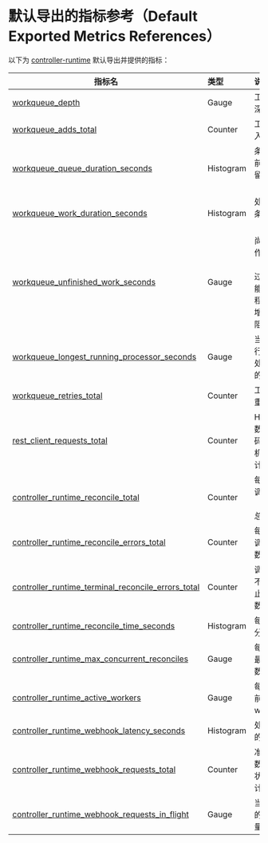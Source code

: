 # 默认导出的指标参考（Default Exported Metrics References）

以下为 [controller-runtime](https://github.com/kubernetes-sigs/controller-runtime) 默认导出并提供的指标：

| 指标名                                                                                                                                                                    | 类型      | 说明                                                                                                                                                                                                                                 |
| ------------------------------------------------------------------------------------------------------------------------------------------------------------------------ | :-------- | :----------------------------------------------------------------------------------------------------------------------------------------------------------------------------------------------------------------------------------- |
| [workqueue_depth](https://github.com/kubernetes-sigs/controller-runtime/blob/v0.16.3/pkg/metrics/workqueue.go#L41)                                                       | Gauge     | 工作队列当前深度。                                                                                                                                                                                                                   |
| [workqueue_adds_total](https://github.com/kubernetes-sigs/controller-runtime/blob/v0.16.3/pkg/metrics/workqueue.go#L47)                                                  | Counter   | 工作队列累计入队次数。                                                                                                                                                                                                               |
| [workqueue_queue_duration_seconds](https://github.com/kubernetes-sigs/controller-runtime/blob/v0.16.3/pkg/metrics/workqueue.go#L53)                                      | Histogram | 条目在被处理前在队列中停留的时长（秒）。                                                                                                                                                                                             |
| [workqueue_work_duration_seconds](https://github.com/kubernetes-sigs/controller-runtime/blob/v0.16.3/pkg/metrics/workqueue.go#L60)                                       | Histogram | 处理一个队列条目所耗时间（秒）。                                                                                                                                                                                                     |
| [workqueue_unfinished_work_seconds](https://github.com/kubernetes-sigs/controller-runtime/blob/v0.16.3/pkg/metrics/workqueue.go#L67)                                     | Gauge     | 尚未完成的工作总时长（秒）。该值过大意味着可能存在阻塞线程；可通过其增长速率推断阻塞线程数。                                                                                                                                           |
| [workqueue_longest_running_processor_seconds](https://github.com/kubernetes-sigs/controller-runtime/blob/v0.16.3/pkg/metrics/workqueue.go#L76)                           | Gauge     | 当前队列中运行时间最长的处理器已运行的秒数。                                                                                                                                                                                         |
| [workqueue_retries_total](https://github.com/kubernetes-sigs/controller-runtime/blob/v0.16.3/pkg/metrics/workqueue.go#L83)                                               | Counter   | 工作队列累计重试次数。                                                                                                                                                                                                               |
| [rest_client_requests_total ](https://github.com/kubernetes-sigs/controller-runtime/blob/v0.16.3/pkg/metrics/client_go_adapter.go#L33)                                   | Counter   | HTTP 请求次数，按状态码、方法与主机维度分区统计。                                                                                                                                                                                   |
| [controller_runtime_reconcile_total ](https://github.com/kubernetes-sigs/controller-runtime/blob/v0.16.3/pkg/internal/controller/metrics/metrics.go#L30)                 | Counter   | 每个控制器的调谐（reconcile）总次数。                                                                                                                                                                                                |
| [controller_runtime_reconcile_errors_total ](https://github.com/kubernetes-sigs/controller-runtime/blob/v0.16.3/pkg/internal/controller/metrics/metrics.go#L37)          | Counter   | 每个控制器的调谐错误总次数。                                                                                                                                                                                                         |
| [controller_runtime_terminal_reconcile_errors_total ](https://github.com/kubernetes-sigs/controller-runtime/blob/v0.16.3/pkg/internal/controller/metrics/metrics.go#L44) | Counter   | 调谐器产生的不可恢复/终止性错误总次数。                                                                                                                                                                                               |
| [controller_runtime_reconcile_time_seconds ](https://github.com/kubernetes-sigs/controller-runtime/blob/v0.16.3/pkg/internal/controller/metrics/metrics.go#L51)          | Histogram | 每次调谐耗时分布。                                                                                                                                                                                                                   |
| [controller_runtime_max_concurrent_reconciles ](https://github.com/kubernetes-sigs/controller-runtime/blob/v0.16.3/pkg/internal/controller/metrics/metrics.go#L60)       | Gauge     | 每个控制器的最大并发调谐数。                                                                                                                                                                                                         |
| [controller_runtime_active_workers ](https://github.com/kubernetes-sigs/controller-runtime/blob/v0.16.3/pkg/internal/controller/metrics/metrics.go#L67)                  | Gauge     | 每个控制器当前活跃的 worker 数。                                                                                                                                                                                                     |
| [controller_runtime_webhook_latency_seconds ](https://github.com/kubernetes-sigs/controller-runtime/blob/v0.16.3/pkg/webhook/internal/metrics/metrics.go#L31)            | Histogram | 处理准入请求的延迟分布。                                                                                                                                                                                                             |
| [controller_runtime_webhook_requests_total ](https://github.com/kubernetes-sigs/controller-runtime/blob/v0.16.3/pkg/webhook/internal/metrics/metrics.go#L40)             | Counter   | 准入请求总数，按 HTTP 状态码分区统计。                                                                                                                                                                                               |
| [controller_runtime_webhook_requests_in_flight](https://github.com/kubernetes-sigs/controller-runtime/blob/v0.16.3/pkg/webhook/internal/metrics/metrics.go#L51)          | Gauge     | 当前正在处理的准入请求数量。                                                                                                                                                                                                         |
